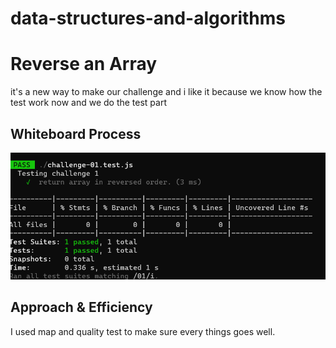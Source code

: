 # data-structures-and-algorithms

# Reverse an Array

it's a new way to make our challenge and i like it because we know how the test work now and we do the test part 

## Whiteboard Process
<!-- Embedded whiteboard image -->
![image](assets/Capture.PNG)
## Approach & Efficiency
<!-- What approach did you take? Discuss Why. What is the Big O space/time for this approach? -->
I used map and quality test to make sure every things goes well.